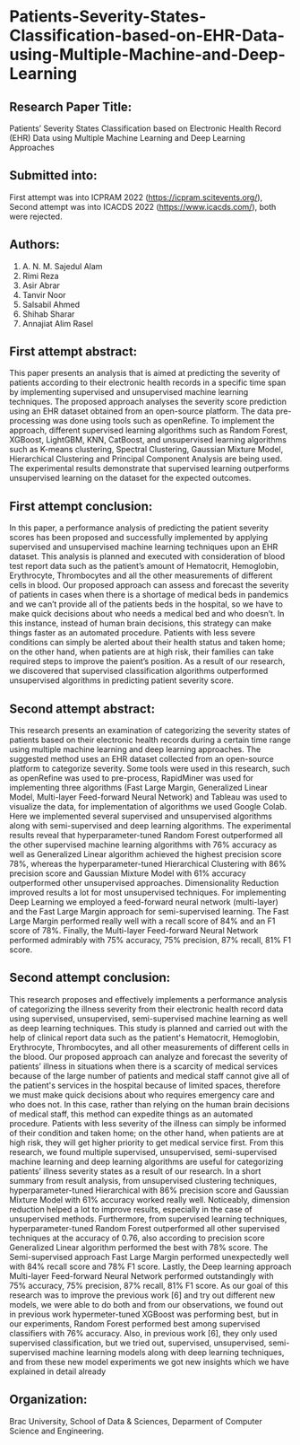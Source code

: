 # Patients-Severity-States-Classification-based-on-EHR-Data-using-Multiple-Machine-and-Deep-Learning

## Research Paper Title:

Patients’ Severity States Classification based on Electronic Health Record (EHR) Data using Multiple Machine Learning and Deep Learning Approaches

## Submitted into: 

First attempt was into ICPRAM 2022 (https://icpram.scitevents.org/), Second attempt was into ICACDS 2022 (https://www.icacds.com/), both were rejected.


## Authors:

1. A. N. M. Sajedul Alam
2. Rimi Reza
3. Asir Abrar
4. Tanvir Noor
5. Salsabil Ahmed
6. Shihab Sharar
7. Annajiat Alim Rasel

## First attempt abstract:

This paper presents an analysis that is aimed at predicting the severity of patients according to their electronic
health records in a specific time span by implementing supervised and unsupervised machine learning techniques. The proposed approach analyses the severity score prediction using an EHR dataset obtained from
an open-source platform. The data pre-processing was done using tools such as openRefine. To implement
the approach, different supervised learning algorithms such as Random Forest, XGBoost, LightGBM, KNN,
CatBoost, and unsupervised learning algorithms such as K-means clustering, Spectral Clustering, Gaussian
Mixture Model, Hierarchical Clustering and Principal Component Analysis are being used. The experimental
results demonstrate that supervised learning outperforms unsupervised learning on the dataset for the expected
outcomes.

## First attempt conclusion:

In this paper, a performance analysis of predicting the patient severity scores has been proposed and successfully implemented by applying supervised and unsupervised machine learning techniques upon an EHR dataset. This analysis is planned and executed with consideration of blood test report data such as the patient’s amount of Hematocrit, Hemoglobin, Erythrocyte, Thrombocytes and all the other measurements of different cells in blood. Our proposed approach can assess and forecast the severity of patients in cases when there is a shortage of medical beds in pandemics and we can’t provide all of the patients beds in the hospital, so we have to make quick decisions about who needs a medical bed and who doesn’t. In this instance, instead of human brain decisions, this strategy can make things faster as an automated procedure. Patients with less severe conditions can simply be alerted about their health status and taken home; on the other hand, when patients are at high risk, their families can take required steps to improve the paient’s position. As a result of our research, we discovered that supervised classification algorithms outperformed unsupervised algorithms in predicting patient severity score.

## Second attempt abstract:

This research presents an examination of categorizing the severity
states of patients based on their electronic health records during a certain time
range using multiple machine learning and deep learning approaches. The
suggested method uses an EHR dataset collected from an open-source platform
to categorize severity. Some tools were used in this research, such as
openRefine was used to pre-process, RapidMiner was used for implementing
three algorithms (Fast Large Margin, Generalized Linear Model, Multi-layer
Feed-forward Neural Network) and Tableau was used to visualize the data, for
implementation of algorithms we used Google Colab. Here we implemented
several supervised and unsupervised algorithms along with semi-supervised and
deep learning algorithms. The experimental results reveal that
hyperparameter-tuned Random Forest outperformed all the other supervised
machine learning algorithms with 76% accuracy as well as Generalized Linear
algorithm achieved the highest precision score 78%, whereas the
hyperparameter-tuned Hierarchical Clustering with 86% precision score and
Gaussian Mixture Model with 61% accuracy outperformed other unsupervised
approaches. Dimensionality Reduction improved results a lot for most
unsupervised techniques. For implementing Deep Learning we employed a
feed-forward neural network (multi-layer) and the Fast Large Margin approach
for semi-supervised learning. The Fast Large Margin performed really well with
a recall score of 84% and an F1 score of 78%. Finally, the Multi-layer
Feed-forward Neural Network performed admirably with 75% accuracy, 75%
precision, 87% recall, 81% F1 score.

## Second attempt conclusion:

This research proposes and effectively implements a performance analysis of
categorizing the illness severity from their electronic health record data using
supervised, unsupervised, semi-supervised machine learning as well as deep learning
techniques. This study is planned and carried out with the help of clinical report data
such as the patient's Hematocrit, Hemoglobin, Erythrocyte, Thrombocytes, and all
other measurements of different cells in the blood. Our proposed approach can
analyze and forecast the severity of patients’ illness in situations when there is a
scarcity of medical services because of the large number of patients and medical staff
cannot give all of the patient's services in the hospital because of limited spaces,
therefore we must make quick decisions about who requires emergency care and who
does not. In this case, rather than relying on the human brain decisions of medical
staff, this method can expedite things as an automated procedure. Patients with less
severity of the illness can simply be informed of their condition and taken home; on
the other hand, when patients are at high risk, they will get higher priority to get
medical service first. From this research, we found multiple supervised, unsupervised,
semi-supervised machine learning and deep learning algorithms are useful for
categorizing patients’ illness severity states as a result of our research. In a short
summary from result analysis, from unsupervised clustering techniques,
hyperparameter-tuned Hierarchical with 86% precision score and Gaussian Mixture
Model with 61% accuracy worked really well. Noticeably, dimension reduction
helped a lot to improve results, especially in the case of unsupervised methods.
Furthermore, from supervised learning techniques, hyperparameter-tuned Random
Forest outperformed all other supervised techniques at the accuracy of 0.76, also
according to precision score Generalized Linear algorithm performed the best with
78% score. The Semi-supervised approach Fast Large Margin performed
unexpectedly well with 84% recall score and 78% F1 score. Lastly, the Deep learning
approach Multi-layer Feed-forward Neural Network performed outstandingly with
75% accuracy, 75% precision, 87% recall, 81% F1 score. As our goal of this research
was to improve the previous work [6] and try out different new models, we were able
to do both and from our observations, we found out in previous work
hypermeter-tuned XGBoost was performing best, but in our experiments, Random
Forest performed best among supervised classifiers with 76% accuracy. Also, in
previous work [6], they only used supervised classification, but we tried out,
supervised, unsupervised, semi-supervised machine learning models along with deep
learning techniques, and from these new model experiments we got new insights
which we have explained in detail already


## Organization:

Brac University, School of Data & Sciences, Deparment of Computer Science and Engineering.
